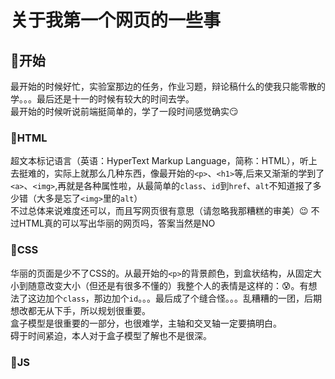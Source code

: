 # 关于我第一个网页的一些事
## :rocket:开始
最开始的时候好忙，实验室那边的任务，作业习题，辩论稿什么的使我只能零散的学。。。最后还是十一的时候有较大的时间去学。<br>
最开始的时候听说前端挺简单的，学了一段时间感觉确实:smirk:<br>
### :triangular_flag_on_post:HTML
超文本标记语言（英语：HyperText Markup Language，简称：HTML），听上去挺难的，实际上就那么几种东西，像最开始的`<p>`、`<h1>`等,后来又渐渐的学到了`<a>`、`<img>`,再就是各种属性啦，从最简单的`class`、`id`到`href`、`alt`不知道报了多少错（大多是忘了`<img>`里的`alt`）<br>
不过总体来说难度还可以，而且写网页很有意思（请忽略我那糟糕的审美）:wink:
不过HTML真的可以写出华丽的网页吗，答案当然是NO<br>
### :triangular_flag_on_post:CSS
华丽的页面是少不了CSS的。从最开始的`<p>`的背景颜色，到盒状结构，从固定大小到随意改变大小（但还是有很多不懂的）我整个人的表情是这样的：:cold_sweat:。有想法了这边加个`class`，那边加个`id`。。。最后成了个缝合怪。。。乱糟糟的一团，后期想改都无从下手，所以规划很重要。<br>
盒子模型是很重要的一部分，也很难学，主轴和交叉轴一定要搞明白。<br>
碍于时间紧迫，本人对于盒子模型了解也不是很深。<br>
  ### :triangular_flag_on_post:JS
